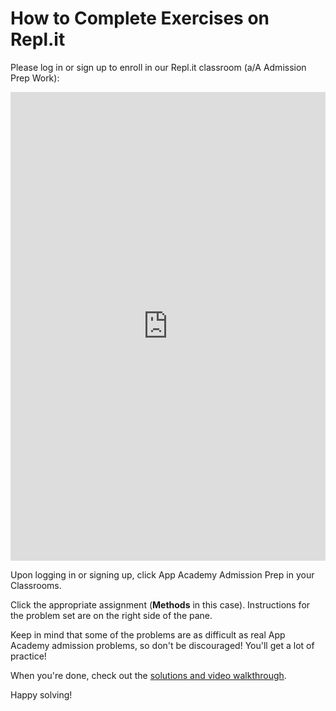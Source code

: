 # How to Complete Exercises on Repl.it

Please log in or sign up to enroll in our Repl.it classroom (a/A Admission Prep Work):

<iframe frameborder="0" width="100%" height="750" src="https://repl.it/signup?goto=%2Fclassroom%2Finvite%2FD5JtD9d&classroomName=a%2FA%20Admission%20Prep%20Work"></iframe>

Upon logging in or signing up, click App Academy Admission Prep in your Classrooms.

Click the appropriate assignment (**Methods** in this case). Instructions for the
problem set are on the right side of the pane.

Keep in mind that some of the problems are as difficult as real App Academy
admission problems, so don't be discouraged! You'll get a lot of practice!

When you're done, check out the [solutions and video walkthrough][walkthrough].

Happy solving!

[walkthrough]: walkthrough.md
